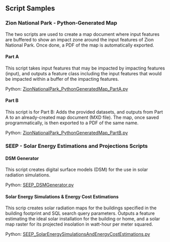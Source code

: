 ## Script Samples
### Zion National Park - Python-Generated Map
The two scripts are used to create a map document where input features are buffered to show an impact zone around the input features of Zion National Park. Once done, a PDF of the map is automatically exported. 

#### Part A
This script takes input features that may be impacted by impacting features (input), and outputs a feature class including the input features that would be impacted within a buffer of the impacting features. 

Python: [ZionNationalPark_PythonGeneratedMap_PartA.py](https://github.com/bouchardgis/bouchardgis.github.io/blob/master/scripts/ZionNationalPark_PythonGeneratedMap_PartA.py)

#### Part B
This script is for Part B: Adds the provided datasets, and outputs from Part A to an already-created map document (MXD file). The map, once saved programmatically, is then exported to a PDF of the same name.

Python: [ZionNationalPark_PythonGeneratedMap_PartB.py](https://github.com/bouchardgis/bouchardgis.github.io/blob/master/scripts/ZionNationalPark_PythonGeneratedMap_PartB.py)

### SEEP - Solar Energy Estimations and Projections Scripts
#### DSM Generator
This script creates digital surface models (DSM) for the use in solar radiation simulations. 

Python: [SEEP_DSMGenerator.py](https://github.com/bouchardgis/bouchardgis.github.io/blob/master/scripts/SEEP_DSMGenerator.py)

#### Solar Energy Simulations & Energy Cost Estimations
This scrip creates solar radiation maps for the buildings specified in the building footprint and SQL search query parameters. Outputs a feature estimating the ideal solar installation for the building or home, and a solar map raster for its projected insolation in watt-hour per meter squared. 

Python: [SEEP_SolarEnergySimulationsAndEnergyCostEstimations.py](https://github.com/bouchardgis/bouchardgis.github.io/blob/master/scripts/SEEP_SolarEnergySimulationsAndEnergyCostEstimations.py)

